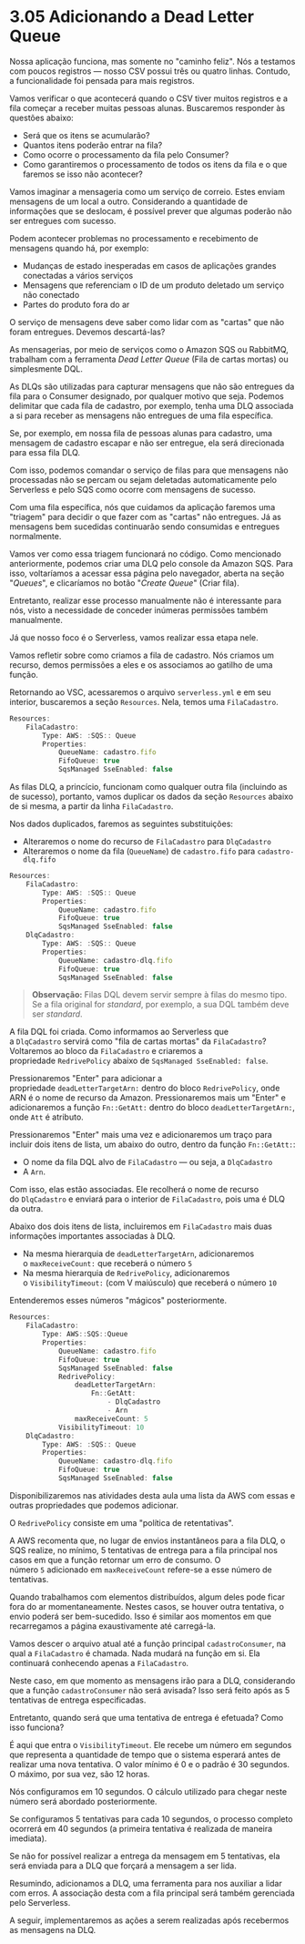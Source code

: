 # 3.05 Adicionando a Dead Letter Queue

Nossa aplicação funciona, mas somente no "caminho feliz". Nós a testamos com poucos registros — nosso CSV possui três ou quatro linhas. Contudo, a funcionalidade foi pensada para mais registros.

Vamos verificar o que acontecerá quando o CSV tiver muitos registros e a fila começar a receber muitas pessoas alunas. Buscaremos responder às questões abaixo:

- Será que os itens se acumularão?
- Quantos itens poderão entrar na fila?
- Como ocorre o processamento da fila pelo Consumer?
- Como garantiremos o processamento de todos os itens da fila e o que faremos se isso não acontecer?

Vamos imaginar a mensageria como um serviço de correio. Estes enviam mensagens de um local a outro. Considerando a quantidade de informações que se deslocam, é possível prever que algumas poderão não ser entregues com sucesso.

Podem acontecer problemas no processamento e recebimento de mensagens quando há, por exemplo:

- Mudanças de estado inesperadas em casos de aplicações grandes conectadas a vários serviços
- Mensagens que referenciam o ID de um produto deletado um serviço não conectado
- Partes do produto fora do ar

O serviço de mensagens deve saber como lidar com as "cartas" que não foram entregues. Devemos descartá-las?

As mensagerias, por meio de serviços como o Amazon SQS ou RabbitMQ, trabalham com a ferramenta _Dead Letter Queue_ (Fila de cartas mortas) ou simplesmente DQL.

As DLQs são utilizadas para capturar mensagens que não são entregues da fila para o Consumer designado, por qualquer motivo que seja. Podemos delimitar que cada fila de cadastro, por exemplo, tenha uma DLQ associada a si para receber as mensagens não entregues de uma fila específica.

Se, por exemplo, em nossa fila de pessoas alunas para cadastro, uma mensagem de cadastro escapar e não ser entregue, ela será direcionada para essa fila DLQ.

Com isso, podemos comandar o serviço de filas para que mensagens não processadas não se percam ou sejam deletadas automaticamente pelo Serverless e pelo SQS como ocorre com mensagens de sucesso.

Com uma fila específica, nós que cuidamos da aplicação faremos uma "triagem" para decidir o que fazer com as "cartas" não entregues. Já as mensagens bem sucedidas continuarão sendo consumidas e entregues normalmente.

Vamos ver como essa triagem funcionará no código. Como mencionado anteriormente, podemos criar uma DLQ pelo console da Amazon SQS. Para isso, voltaríamos a acessar essa página pelo navegador, aberta na seção "_Queues_", e clicaríamos no botão "_Create Queue_" (Criar fila).

Entretanto, realizar esse processo manualmente não é interessante para nós, visto a necessidade de conceder inúmeras permissões também manualmente.

Já que nosso foco é o Serverless, vamos realizar essa etapa nele.

Vamos refletir sobre como criamos a fila de cadastro. Nós criamos um recurso, demos permissões a eles e os associamos ao gatilho de uma função.

Retornando ao VSC, acessaremos o arquivo `serverless.yml` e em seu interior, buscaremos a seção `Resources`. Nela, temos uma `FilaCadastro`.

```javascript
Resources:
    FilaCadastro:
        Type: AWS: :SQS:: Queue
        Properties:
            QueueName: cadastro.fifo
            FifoQueue: true
            SqsManaged SseEnabled: false
```

As filas DLQ, a princício, funcionam como qualquer outra fila (incluindo as de sucesso), portanto, vamos duplicar os dados da seção `Resources` abaixo de si mesma, a partir da linha `FilaCadastro`.

Nos dados duplicados, faremos as seguintes substituições:

- Alteraremos o nome do recurso de `FilaCadastro` para `DlqCadastro`
- Alteraremos o nome da fila (`QueueName`) de `cadastro.fifo` para `cadastro-dlq.fifo`

```javascript
Resources:
    FilaCadastro:
        Type: AWS: :SQS:: Queue
        Properties:
            QueueName: cadastro.fifo
            FifoQueue: true
            SqsManaged SseEnabled: false
    DlqCadastro:
        Type: AWS: :SQS:: Queue
        Properties:
            QueueName: cadastro-dlq.fifo
            FifoQueue: true
            SqsManaged SseEnabled: false
```

> **Observação:** Filas DQL devem servir sempre à filas do mesmo tipo. Se a fila original for _standard_, por exemplo, a sua DQL também deve ser _standard_.

A fila DQL foi criada. Como informamos ao Serverless que a `DlqCadastro` servirá como "fila de cartas mortas" da `FilaCadastro`? Voltaremos ao bloco da `FilaCadastro` e criaremos a propriedade `RedrivePolicy` abaixo de `SqsManaged SseEnabled: false`.

Pressionaremos "Enter" para adicionar a propriedade `deadLetterTargetArn:` dentro do bloco `RedrivePolicy`, onde ARN é o nome de recurso da Amazon. Pressionaremos mais um "Enter" e adicionaremos a função `Fn::GetAtt:` dentro do bloco `deadLetterTargetArn:`, onde `Att` é atributo.

Pressionaremos "Enter" mais uma vez e adicionaremos um traço para incluir dois itens de lista, um abaixo do outro, dentro da função `Fn::GetAtt:`:

- O nome da fila DQL alvo de `FilaCadastro` — ou seja, a `DlqCadastro`
- A `Arn`.

Com isso, elas estão associadas. Ele recolherá o nome de recurso do `DlqCadastro` e enviará para o interior de `FilaCadastro`, pois uma é DLQ da outra.

Abaixo dos dois itens de lista, incluiremos em `FilaCadastro` mais duas informações importantes associadas à DLQ.

- Na mesma hierarquia de `deadLetterTargetArn`, adicionaremos o `maxReceiveCount:` que receberá o número `5`
- Na mesma hierarquia de `RedrivePolicy`, adicionaremos o `VisibilityTimeout:` (com V maiúsculo) que receberá o número `10`

Entenderemos esses números "mágicos" posteriormente.

```javascript
Resources:
    FilaCadastro:
        Type: AWS::SQS::Queue
        Properties:
            QueueName: cadastro.fifo
            FifoQueue: true
            SqsManaged SseEnabled: false
            RedrivePolicy:
                deadLetterTargetArn:
                    Fn::GetAtt:
                        - DlqCadastro
                        - Arn
                maxReceiveCount: 5
            VisibilityTimeout: 10
    DlqCadastro:
        Type: AWS: :SQS:: Queue
        Properties:
            QueueName: cadastro-dlq.fifo
            FifoQueue: true
            SqsManaged SseEnabled: false
```

Disponibilizaremos nas atividades desta aula uma lista da AWS com essas e outras propriedades que podemos adicionar.

O `RedrivePolicy` consiste em uma "política de retentativas".

A AWS recomenta que, no lugar de envios instantâneos para a fila DLQ, o SQS realize, no mínimo, 5 tentativas de entrega para a fila principal nos casos em que a função retornar um erro de consumo. O número `5` adicionado em `maxReceiveCount` refere-se a esse número de tentativas.

Quando trabalhamos com elementos distribuídos, algum deles pode ficar fora do ar momentaneamente. Nestes casos, se houver outra tentativa, o envio poderá ser bem-sucedido. Isso é similar aos momentos em que recarregamos a página exaustivamente até carregá-la.

Vamos descer o arquivo atual até a função principal `cadastroConsumer`, na qual a `FilaCadastro` é chamada. Nada mudará na função em si. Ela continuará conhecendo apenas a `FilaCadastro`.

Neste caso, em que momento as mensagens irão para a DLQ, considerando que a função `cadastroConsumer` não será avisada? Isso será feito após as 5 tentativas de entrega especificadas.

Entretanto, quando será que uma tentativa de entrega é efetuada? Como isso funciona?

É aqui que entra o `VisibilityTimeout`. Ele recebe um número em segundos que representa a quantidade de tempo que o sistema esperará antes de realizar uma nova tentativa. O valor mínimo é 0 e o padrão é 30 segundos. O máximo, por sua vez, são 12 horas.

Nós configuramos em 10 segundos. O cálculo utilizado para chegar neste número será abordado posteriormente.

Se configuramos 5 tentativas para cada 10 segundos, o processo completo ocorrerá em 40 segundos (a primeira tentativa é realizada de maneira imediata).

Se não for possível realizar a entrega da mensagem em 5 tentativas, ela será enviada para a DLQ que forçará a mensagem a ser lida.

Resumindo, adicionamos a DLQ, uma ferramenta para nos auxiliar a lidar com erros. A associação desta com a fila principal será também gerenciada pelo Serverless.

A seguir, implementaremos as ações a serem realizadas após recebermos as mensagens na DLQ.
